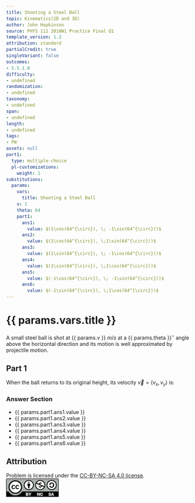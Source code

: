 ```yaml
---
title: Shooting a Steel Ball
topic: Kinematics(2D and 3D)
author: John Hopkinson
source: PHYS 112 2018W1 Practice Final Q1
template_version: 1.3
attribution: standard
partialCredit: true
singleVariant: false
outcomes:
- 5.5.1.0
difficulty:
- undefined
randomization:
- undefined
taxonomy:
- undefined
span:
- undefined
length:
- undefined
tags:
- PW
assets: null
part1:
  type: multiple-choice
  pl-customizations:
    weight: 1
substitutions:
  params:
    vars:
      title: Shooting a Steel Ball
    v: 1
    theta: 64
    part1:
      ans1:
        value: $(1\cos(64^{\circ}), \; -1\sin(64^{\circ}))$
      ans2:
        value: $(1\cos(64^{\circ}), \;1\sin(64^{\circ}))$
      ans3:
        value: $(1\sin(64^{\circ}), \; -1\cos(64^{\circ}))$
      ans4:
        value: $(1\sin(64^{\circ}), \;1\cos(64^{\circ}))$
      ans5:
        value: $(-1\cos(64^{\circ}), \; -1\sin(64^{\circ}))$
      ans6:
        value: $(-1\sin(64^{\circ}), \;1\cos(64^{\circ}))$
---
```

# {{ params.vars.title }}
A small steel ball is shot at {{ params.v }} $m/s$ at a {{ params.theta }}$^{\circ}$ angle above the horizontal direction and its motion is well approximated by projectile motion.

## Part 1

When the ball returns to its original height, its velocity $\overrightarrow{v} = (v_x, v_y)$ is:

### Answer Section

- {{ params.part1.ans1.value }}
- {{ params.part1.ans2.value }}
- {{ params.part1.ans3.value }}
- {{ params.part1.ans4.value }}
- {{ params.part1.ans5.value }}
- {{ params.part1.ans6.value }}

## Attribution

Problem is licensed under the [CC-BY-NC-SA 4.0 license](https://creativecommons.org/licenses/by-nc-sa/4.0/).<br> ![The Creative Commons 4.0 license requiring attribution-BY, non-commercial-NC, and share-alike-SA license.](https://raw.githubusercontent.com/firasm/bits/master/by-nc-sa.png)